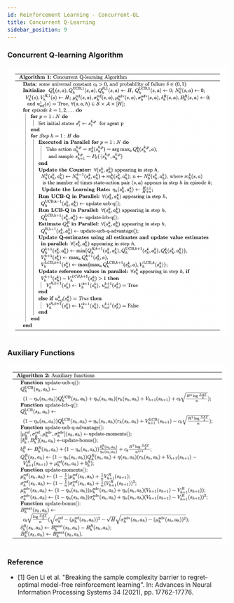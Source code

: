 ```yaml
---
id: Reinforcement Learning - Concurrent-QL
title: Concurrent Q-Learning
sidebar_position: 9
---
```


### Concurrent Q-learning Algorithm

![](/img/RL/Concurrent_QL.png)

### Auxiliary Functions

![](/img/RL/Concurrent_QL2.png)

### Reference

- [1] Gen Li et al. "Breaking the sample complexity barrier to regret-optimal model-free reinforcement learning". In: Advances in Neural Information Processing Systems 34 (2021), pp. 17762-17776.